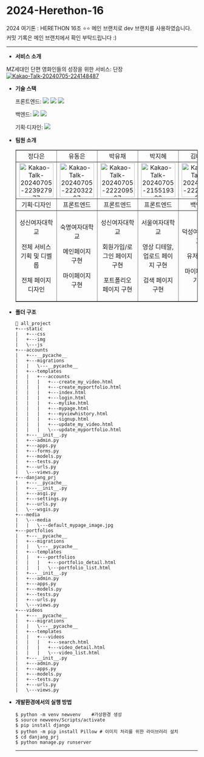 # 2024-Herethon-16
2024 여기톤 : HERETHON 16조
⭐️⭐️ 메인 브랜치로 dev 브랜치를 사용하였습니다. 커밋 기록은 메인 브랜치에서 확인 부탁드립니다 :)

<hr/>

- **서비스 소개**
  
<span>MZ세대인 단편 영화인들의 성장을 위한 서비스: 단장</span>
<span><a href="https://ibb.co/hmjvYd3"><img src="https://i.ibb.co/QKRGDHy/Kakao-Talk-20240705-224148487.jpg" alt="Kakao-Talk-20240705-224148487" border="0"></a></span>

- **기술 스택**

  <span>프론트엔드: </span> <img src="https://img.shields.io/badge/html-E34F26?style=for-the-badge&logo=html5&logoColor=white"> <img src="https://img.shields.io/badge/css-1572B6?style=for-the-badge&logo=css3&logoColor=white"> <img src="https://img.shields.io/badge/javascript-F7DF1E?style=for-the-badge&logo=javascript&logoColor=black">

  <span>백엔드: </span><img src="https://img.shields.io/badge/python-3776AB?style=for-the-badge&logo=python&logoColor=white"> <img src="https://img.shields.io/badge/django-092E20?style=for-the-badge&logo=Django&logoColor=white">

  <span>기획·디자인: </span> <img src="https://img.shields.io/badge/figma-F24E1E?style=for-the-badge&logo=figma&logoColor=white">

- **팀원 소개**
  <table border="" cellspacing="0" cellpadding="0" width="100%">
  <tr width="100%">
  <td  align="center">정다은</a></td>
  <td  align="center">유동은</a></td>
  <td  align="center">박유채</a></td>
  <td  align="center">박지혜</a></td>
  <td  align="center">김나영</a></td>
  <td  align="center">정세윤</a></td>
  </tr>
  <tr width="100%">
  <td  align="center"><a href="https://imgbb.com/"><img src="https://i.ibb.co/xhX2djw/Kakao-Talk-20240705-223927977.png" alt="Kakao-Talk-20240705-223927977" border="0" width="90px"></a></td>
  <td  align="center"><a href="https://imgbb.com/"><img src="https://i.ibb.co/7yRjftN/Kakao-Talk-20240705-222032207.png" alt="Kakao-Talk-20240705-222032207" border="0" width="90px"></a></td>
  <td  align="center"><a href="https://imgbb.com/"><img src="https://i.ibb.co/3RsXJjx/Kakao-Talk-20240705-222209507.png" alt="Kakao-Talk-20240705-222209507" border="0" width="90px"></a></td>
    <td  align="center"><a href="https://imgbb.com/"><img src="https://i.ibb.co/CbVZwGD/Kakao-Talk-20240705-215519338.png" alt="Kakao-Talk-20240705-215519338" border="0"width="90px"></a></td>
  <td  align="center"><a href="https://imgbb.com/"><img src="https://i.ibb.co/LpLKYcG/Kakao-Talk-20240705-222222797.png" alt="Kakao-Talk-20240705-222222797" border="0" width="90px"></a></td>
  <td  align="center"><a href="https://imgbb.com/"><img src="https://i.ibb.co/BZssYLL/Kakao-Talk-20240705-222119219.png" alt="Kakao-Talk-20240705-222119219" border="0" width="90px"></a></td>
  </tr>
  <tr width="100%">
  <td  align="center">기획·디자인</td>
  <td  align="center">프론트엔드</td>
  <td  align="center">프론트엔드</td>
  <td  align="center">프론트엔드</td>
  <td  align="center">백엔드</td>
  <td  align="center">백엔드</td>
  </tr>
      <tr width="100%">
          <td  align="center"><p>성신여자대학교</p><p>전체 서비스 기획 및 디벨롭</p><p>전체 페이지 디자인</p></td>
           <td  align="center"><p>숙명여자대학교</p><p>메인페이지 구현</p><p>마이페이지 구현</p></td>
            <td  align="center"><p>성신여자대학교</p><p>회원가입/로그인 페이지 구현</p><p>포트폴리오 페이지 구현</p></td>
            <td  align="center"><p>서울여자대학교</p><p>영상 디테알, 업로드 페이지 구현</p><p>검색 페이지 구현</p></td>
            <td  align="center"><p>덕성여자대학교</p><p>유저 기능</p><p>마이페이지 기능</p></td>
            <td  align="center"><p>동덕여자대학교</p><p>메인 페이지 기능</p><p>포트폴리오 기능</p></td>
     </tr>
  </table>

- **폴더 구조**

  ```
  📂 all_project
  +---static
  |   +---css
  |   +---img
  |   \---js
  +---accounts
  |   +---__pycache__
  |   +---migrations
  |   |   \---__pycache__
  |   +---templates
  |   |   +---accounts
  |   |   |   +---create_my_video.html
  |   |   |   +---create_myportfolio.html
  |   |   |   +---index.html
  |   |   |   +---login.html
  |   |   |   +---mylike.html
  |   |   |   +---mypage.html
  |   |   |   +---myviewhistory.html
  |   |   |   +---signup.html
  |   |   |   +---update_my_video.html
  |   |   |   \---update_myportfolio.html
  |   +---__init__.py
  |   +---admin.py
  |   +---apps.py
  |   +---forms.py
  |   +---models.py
  |   +---tests.py
  |   +---urls.py
  |   \---views.py
  +---danjang_prj
  |   +---__pycache__
  |   +---__init__.py
  |   +---asgi.py
  |   +---settings.py
  |   +---urls.py
  |   \---wsgis.py
  +---media
  |   \---media
  |   |   \---default_mypage_image.jpg
  +---portfolios
  |   +---__pycache__
  |   +---migrations
  |   |   \---__pycache__
  |   +---templates
  |   |   +---portfolios
  |   |   |   +---portfolio_detail.html
  |   |   |   \---portfolio_list.html
  |   +---__init__.py
  |   +---admin.py
  |   +---apps.py
  |   +---models.py
  |   +---tests.py
  |   +---urls.py
  |   \---views.py
  +---videos
  |   +---__pycache__
  |   +---migrations
  |   |   \---__pycache__
  |   +---templates
  |   |   +---videos
  |   |   |   +---search.html
  |   |   |   +---video_detail.html
  |   |   |   \---video_list.html
  |   +---__init__.py
  |   +---admin.py
  |   +---apps.py
  |   +---models.py
  |   +---tests.py
  |   +---urls.py
  |   \---views.py
  ```

- **개발환경에서의 실행 방법**
  ```
  $ python -m venv newvenv    #가상환경 생성
  $ source newvenv/Scripts/activate
  $ pip install django
  $ python -m pip install Pillow # 이미지 처리를 위한 라이브러리 설치
  $ cd danjang_prj
  $ python manage.py runserver
  ```
  <hr/>
